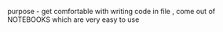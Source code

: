 purpose - get comfortable with writing code in file , come out of NOTEBOOKS which are very easy to use
